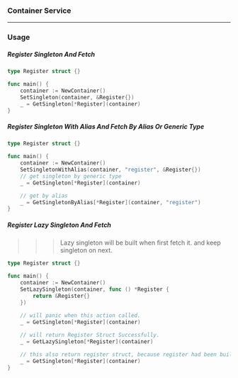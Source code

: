 ### Container Service
---
### Usage

##### Register Singleton And Fetch
```go
type Register struct {}

func main() {
    container := NewContainer()
	SetSingleton(container, &Register{})
	_ = GetSingleton[*Register](container)
}
```

##### Register Singleton With Alias And Fetch By Alias Or Generic Type
```go
type Register struct {}

func main() {
    container := NewContainer()
	SetSingletonWithAlias(container, "register", &Register{})
    // get singleton by generic type
	_ = GetSingleton[*Register](container)

    // get by alias
    _ = GetSingletonByAlias[*Register](container, "register")
}
```

##### Register Lazy Singleton And Fetch
>>> Lazy singleton will be built when first fetch it. and keep singleton on next.
```go
type Register struct {}

func main() {
    container := NewContainer()
	SetLazySingleton(container, func () *Register {
        return &Register{}
    })
    
    // will panic when this action called.
	_ = GetSingleton[*Register](container)

    // will return Register Struct Successfully.
    _ = GetLazySingleton[*Register](container)

    // this also return register struct, because register had been built at before.
    _ = GetSingleton[*Register](container)
}
```